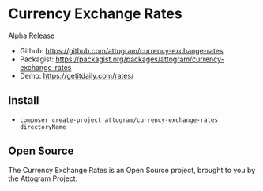 # Currency Exchange Rates

Alpha Release

* Github: <https://github.com/attogram/currency-exchange-rates>
* Packagist: <https://packagist.org/packages/attogram/currency-exchange-rates>
* Demo: <https://getitdaily.com/rates/>

## Install

* `composer create-project attogram/currency-exchange-rates directoryName`

## Open Source

The Currency Exchange Rates is an Open Source project,
brought to you by the Attogram Project.
